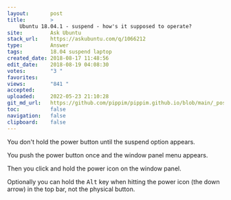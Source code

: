 ```yaml
---
layout:       post
title:        >
    Ubuntu 18.04.1 - suspend - how's it supposed to operate?
site:         Ask Ubuntu
stack_url:    https://askubuntu.com/q/1066212
type:         Answer
tags:         18.04 suspend laptop
created_date: 2018-08-17 11:48:56
edit_date:    2018-08-19 04:08:30
votes:        "3 "
favorites:    
views:        "841 "
accepted:     
uploaded:     2022-05-23 21:10:28
git_md_url:   https://github.com/pippim/pippim.github.io/blob/main/_posts/2018/2018-08-17-Ubuntu-18.04.1-suspend-how_s-it-supposed-to-operate_.md
toc:          false
navigation:   false
clipboard:    false
---
```


You don't hold the power button until the suspend option appears.

You push the power button once and the window panel menu appears.

Then you click and hold the power icon on the window panel.

Optionally you can hold the <kbd>Alt</kbd> key when hitting the power icon (the down arrow) in the top bar, not the physical button.
